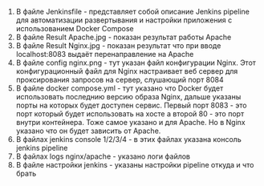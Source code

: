 1) В файле Jenkinsfile - представляет собой описание Jenkins pipeline для автоматизации развертывания и настройки приложения с использованием Docker Compose
2) В файле Result Apache.jpg - показан результат работы Apache
3) В файле Result Nginx.jpg - показан результат что при вводе localhost:8083 выдаёт перенаправление на Apache
4) В файле config nginx.png - тут указан файл конфигурации Nginx. Этот конфигурационный файл для Nginx настраивает веб сервер для проксирования запросов на сервер, слушающий порт 8084
5) В файле docker compose.yml - тут указано что Docker будет использовать последнию версию образа Nginx, дальше указаны порты на которых будет доступен сервис. Первый порт 8083 - это порт который будет использовать на хосте а второй 80 - это порт внутри контейнера. Тоже самое указано и для Apache. Но в Nginx указано что он будет зависить от Apache.
6) В файлах jenkins console 1/2/3/4 - в этих файлах указана консоль jenkins pipeline
7) В файлах logs nginx/apache - указано логи файлов
8) В файле настройки jenkins - указаны настройки pipeline откуда и что брать
